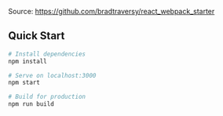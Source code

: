 Source: https://github.com/bradtraversy/react_webpack_starter

## Quick Start

``` bash
# Install dependencies
npm install

# Serve on localhost:3000
npm start

# Build for production
npm run build
```
